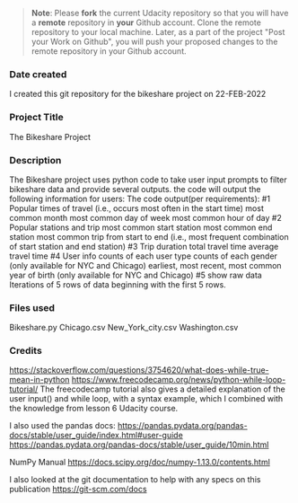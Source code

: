 >**Note**: Please **fork** the current Udacity repository so that you will have a **remote** repository in **your** Github account. Clone the remote repository to your local machine. Later, as a part of the project "Post your Work on Github", you will push your proposed changes to the remote repository in your Github account.

### Date created
I created this git repository for the bikeshare project on 22-FEB-2022

### Project Title
The Bikeshare Project

### Description
The Bikeshare project uses python code to take user input prompts to filter bikeshare data and provide several outputs. the code will output the following information for users:
The code output(per requirements):
    #1 Popular times of travel (i.e., occurs most often in the start time)
    most common month
    most common day of week
    most common hour of day
    #2 Popular stations and trip
    most common start station
    most common end station
    most common trip from start to end (i.e., most frequent combination of start station and end station)
    #3 Trip duration
    total travel time
    average travel time
    #4 User info
    counts of each user type
    counts of each gender (only available for NYC and Chicago)
    earliest, most recent, most common year of birth (only available for NYC and Chicago)
    #5 show raw data
    Iterations of 5 rows of data beginning with the first 5 rows.

### Files used
Bikeshare.py
Chicago.csv
New_York_city.csv
Washington.csv

### Credits
https://stackoverflow.com/questions/3754620/what-does-while-true-mean-in-python
https://www.freecodecamp.org/news/python-while-loop-tutorial/
The freecodecamp tutorial also gives a detailed explanation of the user input() and while loop, with a syntax example, which I combined with the knowledge from lesson 6 Udacity course.

I also used the pandas docs:
https://pandas.pydata.org/pandas-docs/stable/user_guide/index.html#user-guide
https://pandas.pydata.org/pandas-docs/stable/user_guide/10min.html

NumPy Manual https://docs.scipy.org/doc/numpy-1.13.0/contents.html

I also looked at the git documentation to help with any specs on this publication
https://git-scm.com/docs
